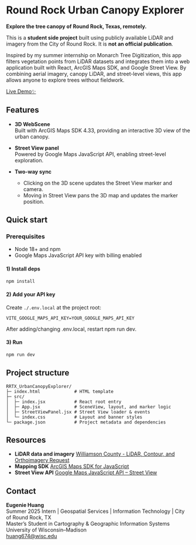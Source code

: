 # Round Rock Urban Canopy Explorer

**Explore the tree canopy of Round Rock, Texas, remotely.**  

This is a **student side project** built using publicly available LiDAR and imagery from the City of Round Rock. It is **not an official publication**.  

Inspired by my summer internship on Monarch Tree Digitization, this app filters vegetation points from LiDAR datasets and integrates them into a web application built with React, ArcGIS Maps SDK, and Google Street View. By combining aerial imagery, canopy LiDAR, and street-level views, this app allows anyone to explore trees without fieldwork.

[Live Demo✨](https://cat-grep.github.io/RRTX_UrbanCanopyExplorer/)

## Features

- **3D WebScene**  
  Built with ArcGIS Maps SDK 4.33, providing an interactive 3D view of the urban canopy.

- **Street View panel**  
  Powered by Google Maps JavaScript API, enabling street-level exploration.

- **Two-way sync**  
  - Clicking on the 3D scene updates the Street View marker and camera.  
  - Moving in Street View pans the 3D map and updates the marker position.

## Quick start
### Prerequisites
- Node 18+ and npm
- Google Maps JavaScript API key with billing enabled

#### 1) Install deps
```bash
npm install
``` 

#### 2) Add your API key

Create `./.env.local` at the project root:
```config
VITE_GOOGLE_MAPS_API_KEY=YOUR_GOOGLE_MAPS_API_KEY
```

After adding/changing .env.local, restart npm run dev.

#### 3) Run
```bash
npm run dev
```

## Project structure
```
RRTX_UrbanCanopyExplorer/
├─ index.html             # HTML template
├─ src/
│  ├─ index.jsx           # React root entry
│  ├─ App.jsx             # SceneView, layout, and marker logic
│  ├─ StreetViewPanel.jsx # Street View loader & events
│  └─ index.css           # Layout and banner styles
└─ package.json           # Project metadata and dependencies
```

## Resources

- **LiDAR data and imagery**
[Williamson County - LiDAR, Contour, and Orthoimagery Request](https://wilcomaps.wilco.org/vertigisstudio/web/?app=890fe4cc2634486ba1cd03a552c54aab)
- **Mapping SDK**
[ArcGIS Maps SDK for JavaScript](https://developers.arcgis.com/javascript/latest/)
- **Street View API**
[Google Maps JavaScript API – Street View](https://developers.google.com/maps/documentation/javascript/streetview)

## Contact

**Eugenie Huang**  
Summer 2025 Intern | Geospatial Services | Information Technology | City of Round Rock, TX  
Master’s Student in Cartography & Geographic Information Systems  
University of Wisconsin–Madison  
huang674@wisc.edu  

